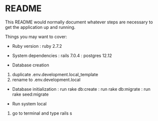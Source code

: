 # README

This README would normally document whatever steps are necessary to get the
application up and running.

Things you may want to cover:

* Ruby version
 : ruby 2.7.2

* System dependencies
 : rails 7.0.4
 : postgres 12.12

* Database creation
 1. duplicate .env.development.local_template 
 2. rename to .env.development.local

* Database initialization
  : run rake db:create
  : run rake db:migrate
  : run rake seed:migrate

* Run system local
 1. go to terminal and type
   rails s
